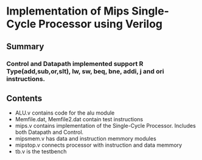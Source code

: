 # Implementation of Mips Single-Cycle Processor using Verilog

## Summary
### Control and Datapath implemented support R Type(add,sub,or,slt), lw, sw, beq, bne, addi, j and ori instructions.

## Contents
- ALU.v contains code for the alu module
- Memfile.dat, Memfile2.dat contain test instructions
- mips.v contains implementation of the Single-Cycle Processor. Includes both Datapath and Control.
- mipsmem.v has data and instruction memmory modules
- mipstop.v connects processor with instruction and data memmory
- tb.v is the testbench
